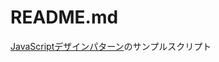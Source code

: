 # README.md
[JavaScriptデザインパターン](http://www.amazon.co.jp/gp/product/487311618X/ref=as_li_ss_tl?ie=UTF8&camp=247&creative=7399&creativeASIN=487311618X&linkCode=as2&tag=yuzuemon-22 "JavaScriptデザインパターン")のサンプルスクリプト
